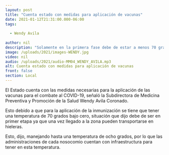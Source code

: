 ```yaml
---
layout: post
title: "Cuenta estado con medidas para aplicación de vacunas"
date: 2021-01-12T21:31:00.000-06:00
tags:
  
  - Wendy Avila
  
author: nil
description: "Solamente en la primera fase debe de estar a menos 70 grados."
image: /uploads/2021/images-WENDY.jpg
video: nil
audio: /uploads/2021/audio-MM04_WENDY_AVILA.mp3
alt: Cuenta estado con medidas para aplicación de vacunas
front: false
section: Local
---
```


El Estado cuenta con las medidas necesarias para la aplicación de las vacunas para el combate al COVID-19, señaló la Subdirectora de Medicina Preventiva y Promoción de la Salud Wendy Avila Coronado.

Esto debido a que para la aplicación de la inmunización se tiene que tener una temperatura de 70 grados bajo cero, situación que dijo debe de ser en primer etapa ya que una vez llegado a la zona pueden transportarse en hieleras.

Esto, dijo, manejando hasta una temperatura de ocho grados, por lo que las administraciones de cada nosocomio cuentan con infraestructura para tener en esta temperatura. 